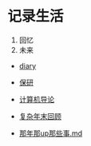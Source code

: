 # 记录生活

1. 回忆
2. 未来

* [diary](life/diary/README.md)

* [保研](life/baoyan.md)

* [计算机导论](life/计算机导论.md)

* [复杂年末回顾](life/复杂年末回顾.md)


* [那年那up那些事.md](life/那年那up那些事.md)


